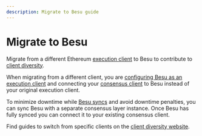 ```yaml
---
description: Migrate to Besu guide
---
```


# Migrate to Besu

Migrate from a different Ethereum [execution client](../../Concepts/Merge.md#execution-and-consensus-clients)
to Besu to contribute to [client diversity](https://clientdiversity.org/).

When migrating from a different client, you are [configuring Besu as an execution client](../Upgrade/Prepare-for-The-Merge.md#configure-besu-as-an-execution-client)
and connecting your [consensus client](../../Concepts/Merge.md#consensus-clients) to Besu instead of your original execution client.

To minimize downtime while [Besu syncs](../../Concepts/Node-Types.md) and avoid downtime penalties,
you can sync Besu with a separate consensus layer instance.
Once Besu has fully synced you can connect it to your existing consensus client.

Find guides to switch from specific clients on the [client diversity website](https://clientdiversity.org/#switch).
